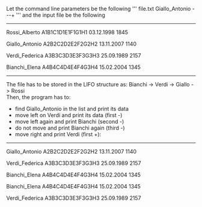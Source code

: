 Let the command line parameters be the following
'''
file.txt Giallo_Antonio ---+
'''
and the input file be the following
___________________________________________________
Rossi_Alberto A1B1C1D1E1F1G1H1 03.12.1998 1845

Giallo_Antonio A2B2C2D2E2F2G2H2 13.11.2007 1140

Verdi_Federica A3B3C3D3E3F3G3H3 25.09.1989 2157

Bianchi_Elena A4B4C4D4E4F4G3H4 15.02.2004 1345
___________________________________________________


The file has to be stored in the LIFO structure as:
Bianchi  ->  Verdi  -> Giallo  -> Rossi  
Then, the program has to:
- find Giallo_Antonio in the list and print its data
- move left on Verdi and print its data (first -)
- move left again and print Bianchi (second -)
- do not move and print Bianchi again (third -)
- move right and print Verdi (first +):
___________________________________________________

Giallo_Antonio A2B2C2D2E2F2G2H2 13.11.2007 1140

Verdi_Federica A3B3C3D3E3F3G3H3 25.09.1989 2157

Bianchi_Elena A4B4C4D4E4F4G3H4 15.02.2004 1345

Bianchi_Elena A4B4C4D4E4F4G3H4 15.02.2004 1345

Verdi_Federica A3B3C3D3E3F3G3H3 25.09.1989 2157
